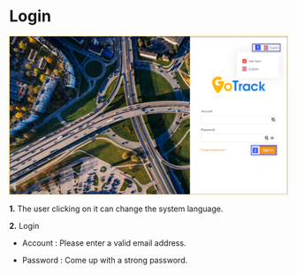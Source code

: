 # Login 

<span style="display:block;text-align:left">![active device ](/docs/assets/images/web-english/users/login.png) 

**1.** The user clicking on it can change the system language.

**2.** Login 

* Account : Please enter a valid email address.

* Password : Come up with a strong password.